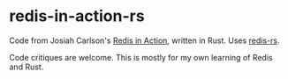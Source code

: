 # redis-in-action-rs

Code from Josiah Carlson's [Redis in Action](https://www.manning.com/books/redis-in-action), written in Rust. Uses [redis-rs](https://github.com/redis-rs/redis-rs).

Code critiques are welcome. This is mostly for my own learning of Redis and Rust.
